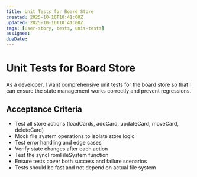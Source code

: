 ```yaml
---
title: Unit Tests for Board Store
created: 2025-10-16T10:41:00Z
updated: 2025-10-16T10:41:00Z
tags: [user-story, tests, unit-tests]
assignee:
dueDate:
---
```


# Unit Tests for Board Store

As a developer, I want comprehensive unit tests for the board store so that I can ensure the state management works correctly and prevent regressions.

## Acceptance Criteria

- Test all store actions (loadCards, addCard, updateCard, moveCard, deleteCard)
- Mock file system operations to isolate store logic
- Test error handling and edge cases
- Verify state changes after each action
- Test the syncFromFileSystem function
- Ensure tests cover both success and failure scenarios
- Tests should be fast and not depend on actual file system
